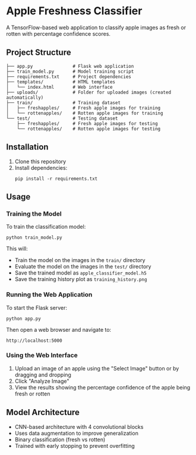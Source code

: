 # Apple Freshness Classifier

A TensorFlow-based web application to classify apple images as fresh or rotten with percentage confidence scores.

## Project Structure

```
├── app.py               # Flask web application
├── train_model.py       # Model training script
├── requirements.txt     # Project dependencies
├── templates/           # HTML templates
│   └── index.html       # Web interface
├── uploads/             # Folder for uploaded images (created automatically)
├── train/               # Training dataset
│   ├── freshapples/     # Fresh apple images for training
│   └── rottenapples/    # Rotten apple images for training
└── test/                # Testing dataset
    ├── freshapples/     # Fresh apple images for testing
    └── rottenapples/    # Rotten apple images for testing
```

## Installation

1. Clone this repository
2. Install dependencies:
   ```
   pip install -r requirements.txt
   ```

## Usage

### Training the Model

To train the classification model:

```
python train_model.py
```

This will:
- Train the model on the images in the `train/` directory
- Evaluate the model on the images in the `test/` directory
- Save the trained model as `apple_classifier_model.h5`
- Save the training history plot as `training_history.png`

### Running the Web Application

To start the Flask server:

```
python app.py
```

Then open a web browser and navigate to:
```
http://localhost:5000
```

### Using the Web Interface

1. Upload an image of an apple using the "Select Image" button or by dragging and dropping
2. Click "Analyze Image"
3. View the results showing the percentage confidence of the apple being fresh or rotten

## Model Architecture

- CNN-based architecture with 4 convolutional blocks
- Uses data augmentation to improve generalization
- Binary classification (fresh vs rotten)
- Trained with early stopping to prevent overfitting 